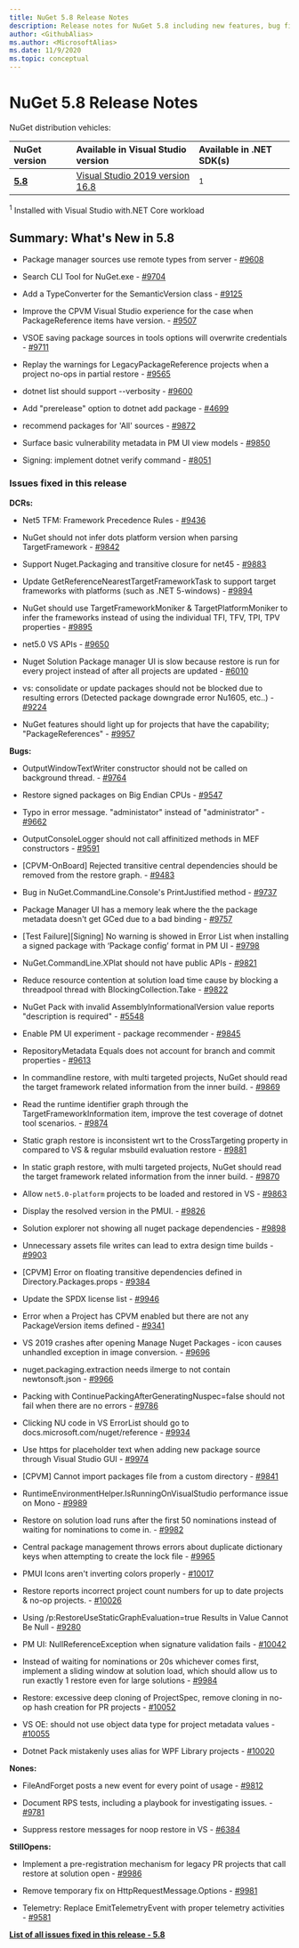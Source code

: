 ```yaml
---
title: NuGet 5.8 Release Notes
description: Release notes for NuGet 5.8 including new features, bug fixes, and DCRs.
author: <GithubAlias>
ms.author: <MicrosoftAlias>
ms.date: 11/9/2020
ms.topic: conceptual
---
```


# NuGet 5.8 Release Notes

NuGet distribution vehicles:

| NuGet version | Available in Visual Studio version | Available in .NET SDK(s) |
|:---|:---|:---|
| [**5.8**](https://nuget.org/downloads) | [Visual Studio 2019 version 16.8](https://visualstudio.microsoft.com/downloads/) | [<SDKVersion>](https://dotnet.microsoft.com/download/dotnet-core/<SDKMajorMinorVersionOnly>)<sup>1</sup> |

<sup>1</sup> Installed with Visual Studio <VSYear> with.NET Core workload

## Summary: What's New in 5.8

* Package manager sources use remote types from server - [#9608](https://github.com/NuGet/Home/issues/9608)

* Search CLI Tool for NuGet.exe - [#9704](https://github.com/NuGet/Home/issues/9704)

* Add a TypeConverter for the SemanticVersion class - [#9125](https://github.com/NuGet/Home/issues/9125)

* Improve the CPVM Visual Studio experience for the case when PackageReference items have version. - [#9507](https://github.com/NuGet/Home/issues/9507)

* VSOE saving package sources in tools options will overwrite credentials - [#9711](https://github.com/NuGet/Home/issues/9711)

* Replay the warnings for LegacyPackageReference projects when a project no-ops in partial restore  - [#9565](https://github.com/NuGet/Home/issues/9565)

* dotnet list should support --verbosity - [#9600](https://github.com/NuGet/Home/issues/9600)

* Add "prerelease" option to dotnet add package - [#4699](https://github.com/NuGet/Home/issues/4699)

* recommend packages for 'All' sources - [#9872](https://github.com/NuGet/Home/issues/9872)

* Surface basic vulnerability metadata in PM UI view models - [#9850](https://github.com/NuGet/Home/issues/9850)

* Signing: implement dotnet verify command - [#8051](https://github.com/NuGet/Home/issues/8051)

### Issues fixed in this release

**DCRs:**

* Net5 TFM: Framework Precedence Rules - [#9436](https://github.com/NuGet/Home/issues/9436)

* NuGet should not infer dots platform version when parsing TargetFramework - [#9842](https://github.com/NuGet/Home/issues/9842)

* Support Nuget.Packaging and transitive closure for net45 - [#9883](https://github.com/NuGet/Home/issues/9883)

* Update GetReferenceNearestTargetFrameworkTask  to support target frameworks with platforms (such as .NET 5-windows) - [#9894](https://github.com/NuGet/Home/issues/9894)

* NuGet should use TargetFrameworkMoniker & TargetPlatformMoniker to infer the frameworks instead of using the individual TFI, TFV, TPI, TPV properties - [#9895](https://github.com/NuGet/Home/issues/9895)

* net5.0 VS APIs - [#9650](https://github.com/NuGet/Home/issues/9650)

* Nuget Solution Package manager UI is slow because restore is run for every project instead of after all projects are updated  - [#6010](https://github.com/NuGet/Home/issues/6010)

* vs: consolidate or update packages should not be blocked due to resulting errors (Detected package downgrade error Nu1605, etc..) - [#9224](https://github.com/NuGet/Home/issues/9224)

* NuGet features should light up for projects that have the capability; "PackageReferences" - [#9957](https://github.com/NuGet/Home/issues/9957)

**Bugs:**

* OutputWindowTextWriter constructor should not be called on background thread. - [#9764](https://github.com/NuGet/Home/issues/9764)

* Restore signed packages on Big Endian CPUs - [#9547](https://github.com/NuGet/Home/issues/9547)

* Typo in error message. "administator" instead of "administrator" - [#9662](https://github.com/NuGet/Home/issues/9662)

* OutputConsoleLogger should not call affinitized methods in MEF constructors - [#9591](https://github.com/NuGet/Home/issues/9591)

* [CPVM-OnBoard] Rejected transitive central dependencies should be removed from the restore graph. - [#9483](https://github.com/NuGet/Home/issues/9483)

* Bug in NuGet.CommandLine.Console's PrintJustified method - [#9737](https://github.com/NuGet/Home/issues/9737)

* Package Manager UI has a memory leak where the the package metadata doesn't get GCed due to a bad binding - [#9757](https://github.com/NuGet/Home/issues/9757)

* [Test Failure][Signing] No warning is showed in Error List when installing a signed package with ‘Package config’ format in PM UI - [#9798](https://github.com/NuGet/Home/issues/9798)

* NuGet.CommandLine.XPlat should not have public APIs - [#9821](https://github.com/NuGet/Home/issues/9821)

* Reduce resource contention at solution load time cause by blocking a threadpool thread with BlockingCollection.Take - [#9822](https://github.com/NuGet/Home/issues/9822)

* NuGet Pack with invalid AssemblyInformationalVersion value reports "description is required" - [#5548](https://github.com/NuGet/Home/issues/5548)

* Enable PM UI experiment - package recommender - [#9845](https://github.com/NuGet/Home/issues/9845)

* RepositoryMetadata Equals does not account for branch and commit properties - [#9613](https://github.com/NuGet/Home/issues/9613)

* In commandline restore, with multi targeted projects, NuGet should read the target framework related information from the inner build. - [#9869](https://github.com/NuGet/Home/issues/9869)

*  Read the runtime identifier graph through the TargetFrameworkInformation item, improve the test coverage of dotnet tool scenarios. - [#9874](https://github.com/NuGet/Home/issues/9874)

* Static graph restore is inconsistent wrt to the CrossTargeting property in compared to VS & regular msbuild evaluation restore  - [#9881](https://github.com/NuGet/Home/issues/9881)

* In static graph restore, with multi targeted projects, NuGet should read the target framework related information from the inner build. - [#9870](https://github.com/NuGet/Home/issues/9870)

* Allow `net5.0-platform` projects to be loaded and restored in VS - [#9863](https://github.com/NuGet/Home/issues/9863)

* Display the resolved version in the PMUI. - [#9826](https://github.com/NuGet/Home/issues/9826)

* Solution explorer not showing all nuget package dependencies - [#9898](https://github.com/NuGet/Home/issues/9898)

* Unnecessary assets file writes can lead to extra design time builds - [#9903](https://github.com/NuGet/Home/issues/9903)

* [CPVM] Error on floating transitive dependencies defined in Directory.Packages.props - [#9384](https://github.com/NuGet/Home/issues/9384)

* Update the SPDX license list - [#9946](https://github.com/NuGet/Home/issues/9946)

* Error when a Project has CPVM enabled but there are not any PackageVersion items defined - [#9341](https://github.com/NuGet/Home/issues/9341)

* VS 2019 crashes after opening Manage Nuget Packages - icon causes unhandled exception in image conversion. - [#9696](https://github.com/NuGet/Home/issues/9696)

* nuget.packaging.extraction needs ilmerge to not contain newtonsoft.json - [#9966](https://github.com/NuGet/Home/issues/9966)

* Packing with ContinuePackingAfterGeneratingNuspec=false should not fail when there are no errors - [#9786](https://github.com/NuGet/Home/issues/9786)

* Clicking NU code in VS ErrorList should go to docs.microsoft.com/nuget/reference - [#9934](https://github.com/NuGet/Home/issues/9934)

* Use https for placeholder text when adding new package source through Visual Studio GUI - [#9974](https://github.com/NuGet/Home/issues/9974)

* [CPVM] Cannot import packages file from a custom directory - [#9841](https://github.com/NuGet/Home/issues/9841)

* RuntimeEnvironmentHelper.IsRunningOnVisualStudio performance issue on Mono - [#9989](https://github.com/NuGet/Home/issues/9989)

* Restore on solution load runs after the first 50 nominations instead of waiting for nominations to come in. - [#9982](https://github.com/NuGet/Home/issues/9982)

* Central package management throws errors about duplicate dictionary keys when attempting to create the lock file - [#9965](https://github.com/NuGet/Home/issues/9965)

* PMUI Icons aren't inverting colors properly - [#10017](https://github.com/NuGet/Home/issues/10017)

* Restore reports incorrect project count numbers for up to date projects & no-op projects.  - [#10026](https://github.com/NuGet/Home/issues/10026)

* Using /p:RestoreUseStaticGraphEvaluation=true Results in Value Cannot Be Null - [#9280](https://github.com/NuGet/Home/issues/9280)

* PM UI:  NullReferenceException when signature validation fails - [#10042](https://github.com/NuGet/Home/issues/10042)

* Instead of waiting for nominations or 20s whichever comes first, implement a sliding window at solution load, which should allow us to run exactly 1 restore even for large solutions - [#9984](https://github.com/NuGet/Home/issues/9984)

* Restore: excessive deep cloning of ProjectSpec, remove cloning in no-op hash creation for PR projects - [#10052](https://github.com/NuGet/Home/issues/10052)

* VS OE:  should not use object data type for project metadata values  - [#10055](https://github.com/NuGet/Home/issues/10055)

* Dotnet Pack mistakenly uses alias for WPF Library projects - [#10020](https://github.com/NuGet/Home/issues/10020)

**Nones:**

* FileAndForget posts a new event for every point of usage - [#9812](https://github.com/NuGet/Home/issues/9812)

* Document RPS tests, including a playbook for investigating issues. - [#9781](https://github.com/NuGet/Home/issues/9781)

* Suppress restore messages for noop restore in VS - [#6384](https://github.com/NuGet/Home/issues/6384)

**StillOpens:**

* Implement a pre-registration mechanism for legacy PR projects that call restore at solution open - [#9986](https://github.com/NuGet/Home/issues/9986)

* Remove temporary fix on HttpRequestMessage.Options - [#9981](https://github.com/NuGet/Home/issues/9981)

* Telemetry: Replace EmitTelemetryEvent with proper telemetry activities - [#9581](https://github.com/NuGet/Home/issues/9581)

**[List of all issues fixed in this release - 5.8](https://app.zenhub.com/workspaces/nuget-client-team-55aec9a240305cf007585881/reports/release?release=5f03519b777e78b4ffb2edeb)**
